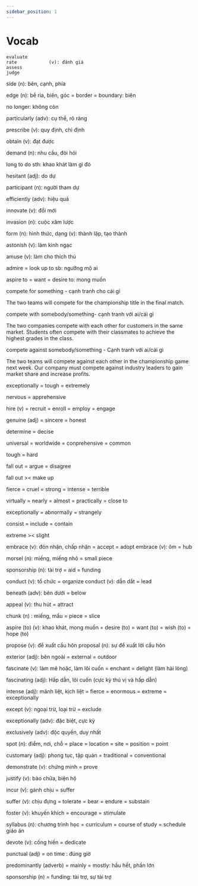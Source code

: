 ```yaml
---
sidebar_position: 1
---
```


# Vocab
```
evaluate                              
rate            (v): đánh giá             
assess  
judge   
```

side (n): bên, cạnh, phía

edge (n): bề rìa, biên, góc
= border = boundary: biên

no longer: không còn

particularly (adv): cụ thể, rõ ràng

prescribe (v): quy định, chỉ định

obtain (v): đạt được

demand (n): nhu cầu, đòi hỏi

long to do sth: khao khát làm gì đó

hesitant (adj): do dự

participant (n): người tham dự

efficiently (adv): hiệu quả

innovate (v): đổi mới

invasion (n): cuộc xâm lược

form (n): hình thức, dạng
     (v): thành lập, tạo thành

astonish (v): làm kinh ngạc

amuse (v): làm cho thích thú

admire = look up to sb: ngưỡng mộ ai

aspire to = want = desire to: mong muốn 




compete for something - cạnh tranh cho cái gì

The two teams will compete for the championship title in the final match.

compete with somebody/something- cạnh tranh với ai/cái gì

The two companies compete with each other for customers in the same market.
Students often compete with their classmates to achieve the highest grades in the class.

compete against somebody/something - Cạnh tranh với ai/cái gì

The two teams will compete against each other in the championship game next week.
Our company must compete against industry leaders to gain market share and increase profits.

exceptionally = tough = extremely

nervous = apprehensive

hire (v) = recruit = enroll = employ = engage

genuine (adj) = sincere = honest

determine = decise

universal = worldwide = conprehensive = common

tough = hard

fall out = argue = disagree

fall out >< make up

fierce = cruel = strong = intense = terrible 

virtually = nearly = almost = practically = close to

exceptionally = abnormally = strangely

consist = include = contain 

extreme >< slight

embrace (v): đón nhận, chấp nhận = accept = adopt
embrace (v): ôm = hub

morsel (n): miếng, miếng nhỏ = small piece

sponsorship (n): tài trợ = aid = funding 

conduct (v): tổ chức = organize
conduct (v): dẫn dắt = lead

beneath (adv): bên dưới = below

appeal (v): thu hút = attract

chunk (n) : miếng, mẩu = piece = slice

aspire (to) (v): khao khát, mong muốn = desire (to) = want (to) = wish (to) = hope (to)

propose (v): đề xuất
             cầu hôn
proposal (n): sự đề xuất
              lời cầu hôn


exterior (adj): bên ngoài = external = outdoor 

fascinate (v): làm mê hoặc, làm lôi cuốn = enchant = delight (làm hài lòng)

fascinating (adj): Hấp dẫn, lôi cuốn (cực kỳ thú vị và hấp dẫn)

intense (adj): mãnh liệt, kịch liệt = fierce = enormous = extreme = exceptionally

except (v): ngoại trừ, loại trừ = exclude

exceptionally (adv): đặc biệt, cực kỳ

exclusively (adv): độc quyền, duy nhất


spot (n): điểm, nơi, chỗ = place = location = site = position = point 

customary (adj): phong tục, tập quán = traditional = conventional 

demonstrate (v): chứng minh = prove

justify (v): bào chữa, biện hộ

incur (v): gánh chịu = suffer

suffer (v): chịu đựng = tolerate = bear = endure = substain

foster (v): khuyến khích = encourage = stimulate

syllabus (n): chương trình học = curriculum = course of study = schedule
              giáo án

devote (v): cống hiến = dedicate

punctual (adj) = on time : đúng giờ

predominantly (adverb) = mainly = mostly: hầu hết, phần lớn

sponsorship (n) = funding: tài trợ, sự tài trợ